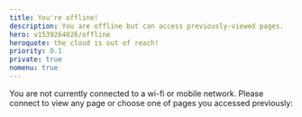 ```yaml
---
title: You're offline!
description: You are offline but can access previously-viewed pages.
hero: v1539264026/offline
heroquote: the cloud is out of reach!
priority: 0.1
private: true
nomenu: true
---
```


You are not currently connected to a wi-fi or mobile network. Please connect to view any page or choose one of pages you accessed previously:

<ul id="cachedpagelist"></ul>
